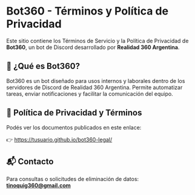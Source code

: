 # Bot360 - Términos y Política de Privacidad

Este sitio contiene los Términos de Servicio y la Política de Privacidad de **Bot360**, un bot de Discord desarrollado por **Realidad 360 Argentina**.

## 📄 ¿Qué es Bot360?

Bot360 es un bot diseñado para usos internos y laborales dentro de los servidores de Discord de Realidad 360 Argentina. Permite automatizar tareas, enviar notificaciones y facilitar la comunicación del equipo.

## 🔐 Política de Privacidad y Términos

Podés ver los documentos publicados en este enlace:

👉 https://tusuario.github.io/bot360-legal/

## 📬 Contacto

Para consultas o solicitudes de eliminación de datos:  
**tinoquig360@gmail.com**
